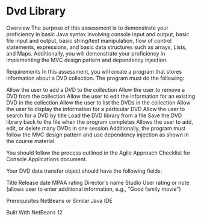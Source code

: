 # Dvd Library

Overview
The purpose of this assessment is to demonstrate your proficiency in basic Java syntax involving console input and output, basic
file input and output, basic string/text manipulation, flow of control statements, expressions, and basic data structures such 
as arrays, Lists, and Maps. Additionally, you will demonstrate your proficiency in implementing the MVC design pattern and dependency 
injection.

Requirements
In this assessment, you will create a program that stores information about a DVD collection. The program must do the following:

Allow the user to add a DVD to the collection
Allow the user to remove a DVD from the collection
Allow the user to edit the information for an existing DVD in the collection
Allow the user to list the DVDs in the collection
Allow the user to display the information for a particular DVD
Allow the user to search for a DVD by title
Load the DVD library from a file
Save the DVD library back to the file when the program completes
Allows the user to add, edit, or delete many DVDs in one session
Additionally, the program must follow the MVC design pattern and use dependency injection as shown in the course material.

You should follow the process outlined in the Agile Approach Checklist for Console Applications document.

Your DVD data transfer object should have the following fields:

Title
Release date
MPAA rating
Director's name
Studio
User rating or note (allows user to enter additional information, e.g., "Good family movie")



Prerequisites
NetBeans or Similar Java IDE

Built With
NetBeans 12
